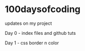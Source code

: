 # 100daysofcoding
updates on my project

Day 0 - index files and github tuts

Day 1 - css border n color
